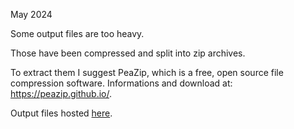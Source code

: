 May 2024

Some output files are too heavy.

Those have been compressed and split into zip archives.

To extract them I suggest PeaZip, which is a free, open source file compression software. Informations and download at: https://peazip.github.io/.

Output files hosted [here](https://drive.google.com/drive/folders/1cLuAkZXZeQzRp2Rlyn47xMEJ5aGgZose?usp=sharing).
